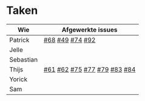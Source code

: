 # Taken

Wie|Afgewerkte issues
--------|--------
Patrick|[#68](https://github.com/waaghals/Tainted-Aberrant-Lion/issues/68) [#49](https://github.com/waaghals/Tainted-Aberrant-Lion/issues/49) [#74](https://github.com/waaghals/Tainted-Aberrant-Lion/issues/74) [#92](https://github.com/waaghals/Tainted-Aberrant-Lion/issues/92)
Jelle|
Sebastian|
Thijs|[#61](https://github.com/waaghals/Tainted-Aberrant-Lion/issues/61) [#62](https://github.com/waaghals/Tainted-Aberrant-Lion/issues/62) [#75](https://github.com/waaghals/Tainted-Aberrant-Lion/issues/75) [#77](https://github.com/waaghals/Tainted-Aberrant-Lion/issues/77) [#79](https://github.com/waaghals/Tainted-Aberrant-Lion/issues/79) [#83](https://github.com/waaghals/Tainted-Aberrant-Lion/issues/83) [#84](https://github.com/waaghals/Tainted-Aberrant-Lion/issues/84)
Yorick|
Sam|

